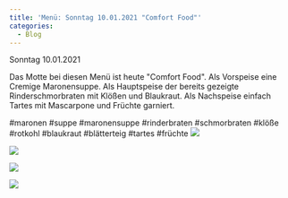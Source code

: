 ```yaml
---
title: 'Menü: Sonntag 10.01.2021 "Comfort Food"'
categories:
  - Blog
---
```


Sonntag 10.01.2021

Das Motte bei diesen Menü ist heute "Comfort Food".
Als Vorspeise eine Cremige Maronensuppe.
Als Hauptspeise der bereits gezeigte Rinderschmorbraten mit Klößen und Blaukraut.
Als Nachspeise einfach Tartes mit Mascarpone und Früchte garniert.

#maronen #suppe #maronensuppe #rinderbraten #schmorbraten #klöße #rotkohl #blaukraut #blätterteig #tartes #früchte
![](..\..\.\assets\2021-01-10-sonntag-comfortfood\1.jpg)

![](..\..\.\assets\2021-01-10-sonntag-comfortfood\2.jpg)

![](..\..\.\assets\2021-01-10-sonntag-comfortfood\3.jpg)

![](..\..\.\assets\2021-01-10-sonntag-comfortfood\4.jpg)


